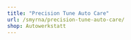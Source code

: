 ```yaml
---
title: "Precision Tune Auto Care"
url: /smyrna/precision-tune-auto-care/
shop: Autowerkstatt
---
```

